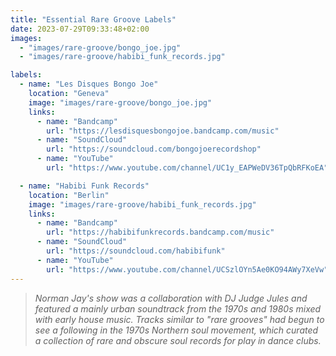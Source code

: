 ```yaml
---
title: "Essential Rare Groove Labels"
date: 2023-07-29T09:33:48+02:00
images:
  - "images/rare-groove/bongo_joe.jpg"
  - "images/rare-groove/habibi_funk_records.jpg"

labels:
  - name: "Les Disques Bongo Joe"
    location: "Geneva"
    image: "images/rare-groove/bongo_joe.jpg"
    links:
      - name: "Bandcamp"
        url: "https://lesdisquesbongojoe.bandcamp.com/music"
      - name: "SoundCloud"
        url: "https://soundcloud.com/bongojoerecordshop"
      - name: "YouTube"
        url: "https://www.youtube.com/channel/UC1y_EAPWeDV36TpQbRFKoEA"

  - name: "Habibi Funk Records"
    location: "Berlin"
    image: "images/rare-groove/habibi_funk_records.jpg"
    links:
      - name: "Bandcamp"
        url: "https://habibifunkrecords.bandcamp.com/music"
      - name: "SoundCloud"
        url: "https://soundcloud.com/habibifunk"
      - name: "YouTube"
        url: "https://www.youtube.com/channel/UCSzlOYn5Ae0KO94AWy7XeVw"
---
```


> *Norman Jay's show was a collaboration with DJ Judge Jules and featured a mainly urban soundtrack from the 1970s and 1980s mixed with early house music. Tracks similar to "rare grooves" had begun to see a following in the 1970s Northern soul movement, which curated a collection of rare and obscure soul records for play in dance clubs.*